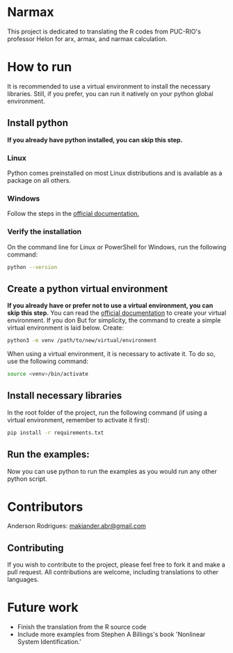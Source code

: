 # Narmax
This project is dedicated to translating the R codes from PUC-RIO's professor Helon for arx, armax, and narmax calculation.

# How to run
It is recommended to use a virtual environment to install the necessary libraries. Still, if you prefer, you can run it natively on your python global environment.

## Install python
**If you already have python installed, you can skip this step.**

### Linux
Python comes preinstalled on most Linux distributions and is available as a package on all others.

### Windows
Follow the steps in the [official documentation.](https://docs.python.org/3.9/using/windows.html)

### Verify the installation
On the command line for Linux or PowerShell for Windows, run the following command:
```Bash
python --version
```

## Create a python virtual environment
**If you already have or prefer not to use a virtual environment, you can skip this step.**
You can read the [official documentation](https://docs.python.org/3/library/venv.html) to create your virtual environment. If you don
But for simplicity, the command to create a simple virtual environment is laid below.
Create:
```Bash
python3 -m venv /path/to/new/virtual/environment
```
When using a virtual environment, it is necessary to activate it. To do so, use the following command:
```Bash
source <venv>/bin/activate
```

## Install necessary libraries
In the root folder of the project, run the following command (if using a virtual environment, remember to activate it first):
```Bash
pip install -r requirements.txt
```

## Run the examples:
Now you can use python to run the examples as you would run any other python script.

# Contributors
Anderson Rodrigues: makiander.abr@gmail.com

## Contributing
If you wish to contribute to the project, please feel free to fork it and make a pull request. All contributions are welcome, including translations to other languages.

# Future work
- Finish the translation from the R source code
- Include more examples from Stephen A Billings's book 'Nonlinear System Identification.'
